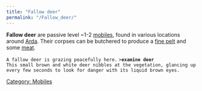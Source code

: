 ```yaml
---
title: "Fallow deer"
permalink: "/Fallow_deer/"
---
```


**Fallow deer** are passive level ~1-2 [mobiles](mobiles "wikilink"),
found in various locations around [Arda](Arda "wikilink"). Their corpses
can be butchered to produce a [fine pelt](fine_pelt "wikilink") and some
[meat](meat "wikilink").

`A fallow deer is grazing peacefully here.`
`>`**`examine deer`**
`This small brown and white deer nibbles at the vegetation, glancing up`
`every few seconds to look for danger with its liquid brown eyes.`

[Category: Mobiles](Category:_Mobiles "wikilink")